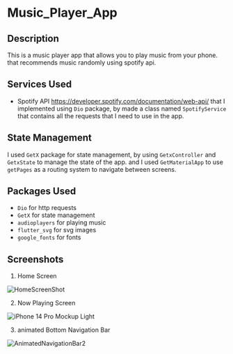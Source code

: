 # Music_Player_App

## Description
This is a music player app that allows you to play music from your phone.
that recommends music randomly using spotify api.

## Services Used
* Spotify API  https://developer.spotify.com/documentation/web-api/
that I implemented using `Dio` package, by made a class named `SpotifyService` that contains all the requests that I need to use in the app.

## State Management
I used `GetX` package for state management, by using `GetxController` and `GetxState` to manage the state of the app.
and I used `GetMaterialApp` to use `getPages` as a routing system to navigate between screens.

## Packages Used
* `Dio` for http requests
* `GetX` for state management
* `audioplayers` for playing music
* `flutter_svg` for svg images
* `google_fonts` for fonts

## Screenshots
1. Home Screen

![HomeScreenShot](https://github.com/shadiAl-Jaradat/Music_Player_App/assets/94618324/5f97052b-8ca7-45a5-bea6-3a64d66fc5e4)


2. Now Playing Screen

![iPhone 14 Pro Mockup Light](https://github.com/shadiAl-Jaradat/Music_Player_App/assets/94618324/2fc9cb32-da0a-4370-88fa-e730ba2b6d2e)

3. animated Bottom Navigation Bar

![AnimatedNavigationBar2](https://github.com/shadiAl-Jaradat/Music_Player_App/assets/94618324/ea074522-b93f-4963-a2a6-63d87a456f37)
